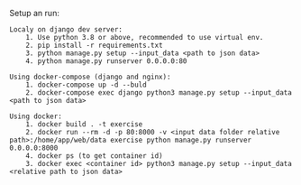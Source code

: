 
Setup an run:

    Localy on django dev server:
        1. Use python 3.8 or above, recommended to use virtual env.
        2. pip install -r requirements.txt
        3. python manage.py setup --input_data <path to json data>
        4. python manage.py runserver 0.0.0.0:80
    
    Using docker-compose (django and nginx):
        1. docker-compose up -d --buld
        2. docker-compose exec django python3 manage.py setup --input_data <path to json data>
    
    Using docker:
        1. docker build . -t exercise
        2. docker run --rm -d -p 80:8000 -v <input data folder relative path>:/home/app/web/data exercise python manage.py runserver 0.0.0.0:8000
        4. docker ps (to get container id)
        3. docker exec <container id> python3 manage.py setup --input_data <relative path to json data>
